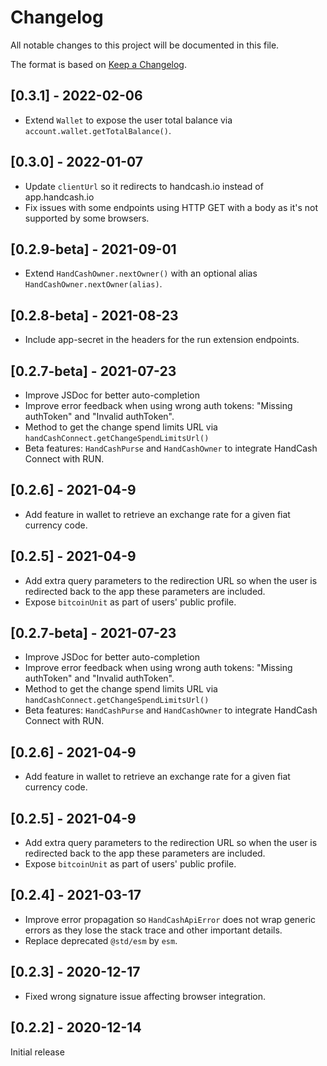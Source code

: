 # Changelog

All notable changes to this project will be documented in this file.

The format is based on [Keep a Changelog](https://keepachangelog.com/en/1.0.0/).

## [0.3.1] - 2022-02-06
- Extend `Wallet` to expose the user total balance via `account.wallet.getTotalBalance()`.

## [0.3.0] - 2022-01-07
- Update `clientUrl` so it redirects to handcash.io instead of app.handcash.io
- Fix issues with some endpoints using HTTP GET with a body as it's not supported by some browsers.

## [0.2.9-beta] - 2021-09-01
- Extend `HandCashOwner.nextOwner()` with an optional alias `HandCashOwner.nextOwner(alias)`. 

## [0.2.8-beta] - 2021-08-23
- Include app-secret in the headers for the run extension endpoints.

## [0.2.7-beta] - 2021-07-23

- Improve JSDoc for better auto-completion
- Improve error feedback when using wrong auth tokens: "Missing authToken" and "Invalid authToken".
- Method to get the change spend limits URL via `handCashConnect.getChangeSpendLimitsUrl()`
- Beta features: `HandCashPurse` and `HandCashOwner` to integrate HandCash Connect with RUN.

## [0.2.6] - 2021-04-9

- Add feature in wallet to retrieve an exchange rate for a given fiat currency code.

## [0.2.5] - 2021-04-9

- Add extra query parameters to the redirection URL so when the user is redirected back to the app these parameters are included.
- Expose `bitcoinUnit` as part of users' public profile.

## [0.2.7-beta] - 2021-07-23

- Improve JSDoc for better auto-completion
- Improve error feedback when using wrong auth tokens: "Missing authToken" and "Invalid authToken".
- Method to get the change spend limits URL via `handCashConnect.getChangeSpendLimitsUrl()`
- Beta features: `HandCashPurse` and `HandCashOwner` to integrate HandCash Connect with RUN.

## [0.2.6] - 2021-04-9

- Add feature in wallet to retrieve an exchange rate for a given fiat currency code.

## [0.2.5] - 2021-04-9

- Add extra query parameters to the redirection URL so when the user is redirected back to the app these parameters are included.
- Expose `bitcoinUnit` as part of users' public profile.

## [0.2.4] - 2021-03-17

- Improve error propagation so `HandCashApiError` does not wrap generic errors as they lose the stack trace and other important details.
- Replace deprecated `@std/esm` by `esm`.

## [0.2.3] - 2020-12-17

- Fixed wrong signature issue affecting browser integration.

## [0.2.2] - 2020-12-14

Initial release
